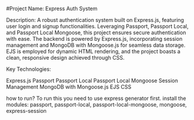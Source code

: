 #Project Name: Express Auth System

Description:
A robust authentication system built on Express.js, featuring user login and signup functionalities. Leveraging Passport, Passport Local, and Passport Local Mongoose, this project ensures secure authentication with ease. The backend is powered by Express.js, incorporating session management and MongoDB with Mongoose.js for seamless data storage. EJS is employed for dynamic HTML rendering, and the project boasts a clean, responsive design achieved through CSS.

Key Technologies:

Express.js
Passport
Passport Local
Passport Local Mongoose
Session Management
MongoDB with Mongoose.js
EJS
CSS

how to run?
To run this you need to use express generator first.
install the modules:
passport, passport-local, passport-local-mongoose, mongoose, express-session
